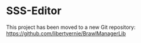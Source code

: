 SSS-Editor
==========

This project has been moved to a new Git repository: https://github.com/libertyernie/BrawlManagerLib
